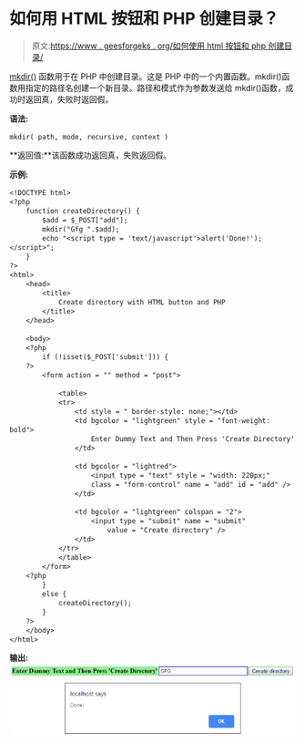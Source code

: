 # 如何用 HTML 按钮和 PHP 创建目录？

> 原文:[https://www . geesforgeks . org/如何使用 html 按钮和 php 创建目录/](https://www.geeksforgeeks.org/how-to-create-directory-with-html-button-and-php/)

[mkdir()](https://www.geeksforgeeks.org/php-mkdir-function/) 函数用于在 PHP 中创建目录。这是 PHP 中的一个内置函数。mkdir()函数用指定的路径名创建一个新目录。路径和模式作为参数发送给 mkdir()函数，成功时返回真，失败时返回假。

**语法:**

```
mkdir( path, mode, recursive, context )
```

**返回值:**该函数成功返回真，失败返回假。

**示例:**

```
<!DOCTYPE html>
<?php
    function createDirectory() {
        $add = $_POST["add"];
        mkdir("Gfg ".$add);
        echo "<script type = 'text/javascript'>alert('Done!');</script>";
    }
?>
<html>
    <head>
        <title>
            Create directory with HTML button and PHP 
        </title>
    </head>

    <body>
    <?php
        if (!isset($_POST['submit'])) {
    ?>
        <form action = "" method = "post">

            <table> 
            <tr>
                <td style = " border-style: none;"></td>
                <td bgcolor = "lightgreen" style = "font-weight: bold">
                    Enter Dummy Text and Then Press 'Create Directory'
                </td>

                <td bgcolor = "lightred">
                    <input type = "text" style = "width: 220px;" 
                    class = "form-control" name = "add" id = "add" />
                </td>

                <td bgcolor = "lightgreen" colspan = "2">
                    <input type = "submit" name = "submit" 
                        value = "Create directory" /> 
                </td>
            </tr>
            </table>
        </form>
    <?php 
        }
        else {
            createDirectory();
        }
    ?>
    </body>
</html>
```

**输出:**
![](img/a70ff8dc33b2c3b53109f6b7877e053d.png)